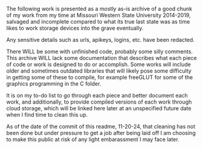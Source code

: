 The following work is presented as a mostly as-is archive of a good chunk of my work from my time at Missouri Western State University 2014-2019, salvaged and incomplete compared to what its true last state was as time likes to work storage devices into the grave eventually.

Any sensitive details such as urls, apikeys, logins, etc. have been redacted.

There WILL be some with unfinished code, probably some silly comments.
This archive WILL lack some documentation that describes what each piece of code or work is designed to do or accomplish.
Some works will include older and sometimes outdated libraries that will likely pose some difficulty in getting some of these to compile, for example freeGLUT for some of the graphics programming in the C folder.

It is on my to-do list to go through each piece and better document each work, and additionally, to provide compiled versions of each work through cloud storage, which will be linked here later at an unspecified future date when I find time to clean this up.

As of the date of the commit of this readme, 11-20-24, that cleaning has not been done but under pressure to get a job after being laid off I am choosing to make this public at risk of any light embarassment I may face later.